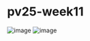 # pv25-week11
![image](https://github.com/user-attachments/assets/006db009-cbb9-444e-94fb-1b43e32aaff8)
![image](https://github.com/user-attachments/assets/c1ca311e-d7c8-4179-98b3-2c7f1bbaae7f)

